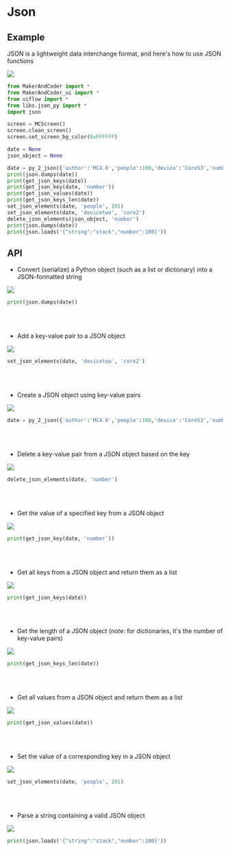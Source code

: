 # Json

## Example

JSON is a lightweight data interchange format, and here's how to use JSON functions


<img class="blockly_svg" src="https://makerandcoder.com/MCLab/blockly/generic/JSON/uiflow_block_example.svg"> 

```python
from MakerAndCoder import *
from MakerAndCoder_ui import *
from uiflow import *
from libs.json_py import *
import json

screen = MCScreen()
screen.clean_screen()
screen.set_screen_bg_color(0xFFFFFF)

date = None
json_object = None

date = py_2_json({'author':'MC4.0','people':100,'device':'CoreS3','number':'5'})
print(json.dumps(date))
print(get_json_keys(date))
print(get_json_key(date, 'number'))
print(get_json_values(date))
print(get_json_keys_len(date))
set_json_elements(date, 'people', 101)
set_json_elements(date, 'devicetwo', 'core2')
delete_json_elements(json_object, 'number')
print(json.dumps(date))
print(json.loads('{"string":"stack","number":100}'))
```

## API
- Convert (serialize) a Python object (such as a list or dictionary) into a JSON-formatted string
<img class="blockly_svg" src="https://makerandcoder.com/MCLab/blockly/generic/JSON/uiflow_block_dumps_json.svg"> 

```python
print(json.dumps(date))
```

<br><br>
- Add a key-value pair to a JSON object
<img class="blockly_svg" src="https://makerandcoder.com/MCLab/blockly/generic/JSON/uiflow_block_json_add_key_value.svg"> 

```python
set_json_elements(date, 'devicetow', 'core2')
```

<br><br>
- Create a JSON object using key-value pairs
<img class="blockly_svg" src="https://makerandcoder.com/MCLab/blockly/generic/JSON/uiflow_block_json_create.svg"> 

```python
date = py_2_json({'author':'MC4.0','people':100,'device':'CoreS3','number':'5'})
```

<br><br>
- Delete a key-value pair from a JSON object based on the key
<img class="blockly_svg" src="https://makerandcoder.com/MCLab/blockly/generic/JSON/uiflow_block_json_del_key.svg"> 

```python
delete_json_elements(date, 'number')
```

<br><br>
- Get the value of a specified key from a JSON object
<img class="blockly_svg" src="https://makerandcoder.com/MCLab/blockly/generic/JSON/uiflow_block_json_get_key_value.svg"> 

```python
print(get_json_key(date, 'number'))
```

<br><br>
- Get all keys from a JSON object and return them as a list
<img class="blockly_svg" src="https://makerandcoder.com/MCLab/blockly/generic/JSON/uiflow_block_json_get_keys.svg"> 

```python
print(get_json_keys(date))
```

<br><br>
- Get the length of a JSON object (note: for dictionaries, it's the number of key-value pairs)
<img class="blockly_svg" src="https://makerandcoder.com/MCLab/blockly/generic/JSON/uiflow_block_json_get_keys_len.svg"> 

```python
print(get_json_keys_len(date))
```

<br><br>
- Get all values from a JSON object and return them as a list
<img class="blockly_svg" src="https://makerandcoder.com/MCLab/blockly/generic/JSON/uiflow_block_json_get_values.svg"> 

```python
print(get_json_values(date))
```

<br><br>
- Set the value of a corresponding key in a JSON object
<img class="blockly_svg" src="https://makerandcoder.com/MCLab/blockly/generic/JSON/uiflow_block_json_set_key_value.svg"> 

```python
set_json_elements(date, 'people', 101)
```

<br><br>
- Parse a string containing a valid JSON object
<img class="blockly_svg" src="https://makerandcoder.com/MCLab/blockly/generic/JSON/uiflow_block_variables_set.svg"> 

```python
print(json.loads('{"string":"stack","number":100}'))
```


